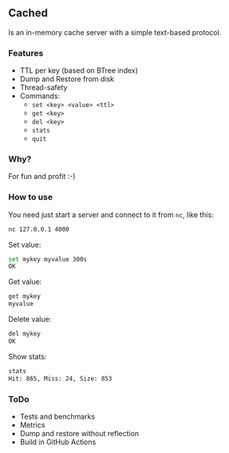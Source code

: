 ## Cached
Is an in-memory cache server with a simple text-based protocol.

### Features
* TTL per key (based on BTree index)
* Dump and Restore from disk
* Thread-safety
* Commands:
    * `set <key> <value> <ttl>`
    * `get <key>`
    * `del <key>`
    * `stats`
    * `quit`

### Why?
For fun and profit :-)

### How to use
You need just start a server and connect to it from `nc`, like this:

```bash
nc 127.0.0.1 4000
```

Set value:
```bash
set mykey myvalue 300s
OK
```

Get value:
```bash
get mykey
myvalue
```

Delete value:
```bash
del mykey
OK
```

Show stats:
```bash
stats
Hit: 865, Miss: 24, Size: 853
```

### ToDo
* Tests and benchmarks
* Metrics
* Dump and restore without reflection
* Build in GitHub Actions
